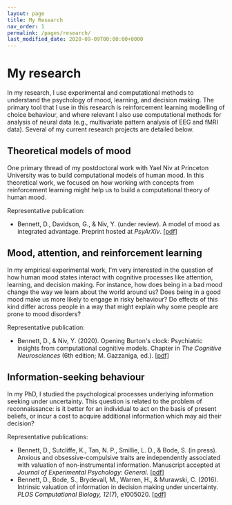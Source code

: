 ```yaml
---
layout: page
title: My Research
nav_order: 1
permalink: /pages/research/
last_modified_date: 2020-09-09T00:00:00+0000
---
```


# My research

In my research, I use experimental and computational methods to understand the psychology of mood, learning, and decision making. The primary tool that I use in this research is reinforcement learning modelling of choice behaviour, and where relevant I also use computational methods for analysis of neural data (e.g., multivariate pattern analysis of EEG and fMRI data). Several of my current research projects are detailed below.

## Theoretical models of mood

One primary thread of my postdoctoral work with Yael Niv at Princeton University was to build computational models of human mood. In this theoretical work, we focused on how working with concepts from reinforcement learning might help us to build a computational theory of human mood.

Representative publication:
- Bennett, D., Davidson, G., & Niv, Y. (under review). A model of mood as integrated advantage. Preprint hosted at _PsyArXiv_. [[pdf]](https://psyarxiv.com/dzsme/)


## Mood, attention, and reinforcement learning

In my empirical experimental work, I'm very interested in the question of how human mood states interact with cognitive processes like attention, learning, and decision making. For instance, how does being in a bad mood change the way we learn about the world around us? Does being in a good mood make us more likely to engage in risky behaviour? Do effects of this kind differ across people in a way that might explain why some people are prone to mood disorders?

Representative publication:
- Bennett, D., & Niv, Y. (2020). Opening Burton's clock: Psychiatric insights from computational cognitive models. Chapter in *The Cognitive Neurosciences* (6th edition; M. Gazzaniga, ed.). [[pdf]](https://psyarxiv.com/y2vzu/)

## Information-seeking behaviour

In my PhD, I studied the psychological processes underlying information seeking under uncertainty. This question is related to the problem of reconnaissance: is it better for an individual to act on the basis of present beliefs, or incur a cost to acquire additional information which may aid their decision?

Representative publications:
- Bennett, D., Sutcliffe, K., Tan, N. P., Smillie, L. D., & Bode, S. (in press). Anxious and obsessive-compulsive traits are independently associated with valuation of non-instrumental information. Manuscript accepted at _Journal of Experimental Psychology: General_. [[pdf]](https://www.biorxiv.org/content/biorxiv/early/2020/05/04/768168.full.pdf)
- Bennett, D., Bode, S., Brydevall, M., Warren, H., & Murawski, C. (2016). Intrinsic valuation of information in decision making under uncertainty. _PLOS Computational Biology, 12_(7), e1005020. [[pdf]](/assets/pdf/2016_ploscb.pdf)
